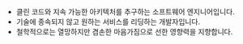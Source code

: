 - 클린 코드와 지속 가능한 아키텍처를 추구하는 소프트웨어 엔지니어입니다.
- 기술에 종속되지 않고 원하는 서비스를 리딩하는 개발자입니다.
- 철학적으로는 열망하지만 겸손한 마음가짐으로 선한 영향력을 지향합니다.